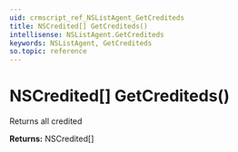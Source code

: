 ```yaml
---
uid: crmscript_ref_NSListAgent_GetCrediteds
title: NSCredited[] GetCrediteds()
intellisense: NSListAgent.GetCrediteds
keywords: NSListAgent, GetCrediteds
so.topic: reference
---
```


# NSCredited[] GetCrediteds()

Returns all credited

**Returns:** NSCredited[]
